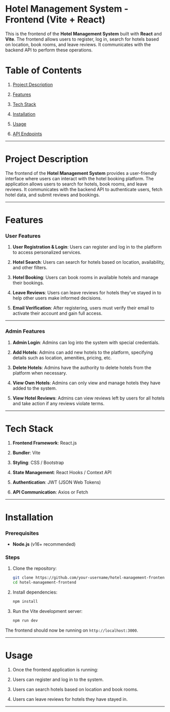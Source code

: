 # Hotel Management System - Frontend (Vite + React)

This is the frontend of the **Hotel Management System** built with **React** and **Vite**. The frontend allows users to register, log in, search for hotels based on location, book rooms, and leave reviews. It communicates with the backend API to perform these operations.

# Table of Contents

1) [Project Description](#project-description)

2) [Features](#features)

3) [Tech Stack](#tech-stack)

4) [Installation](#installation)

5) [Usage](#usage)

6) [API Endpoints](#api-endpoints)

---

# Project Description
The frontend of the **Hotel Management System** provides a user-friendly interface where users can interact with the hotel booking platform. The application allows users to search for hotels, book rooms, and leave reviews. It communicates with the backend API to authenticate users, fetch hotel data, and submit reviews and bookings.

---

# Features

### User Features

1. **User Registration & Login**: Users can register and log in to the platform to access personalized services.
   
2. **Hotel Search**: Users can search for hotels based on location, availability, and other filters.

3. **Hotel Booking**: Users can book rooms in available hotels and manage their bookings.

4. **Leave Reviews**: Users can leave reviews for hotels they've stayed in to help other users make informed decisions.

5. **Email Verification**: After registering, users must verify their email to activate their account and gain full access.

---

### Admin Features

1. **Admin Login**: Admins can log into the system with special credentials.

2. **Add Hotels**: Admins can add new hotels to the platform, specifying details such as location, amenities, pricing, etc.

3. **Delete Hotels**: Admins have the authority to delete hotels from the platform when necessary.

4. **View Own Hotels**: Admins can only view and manage hotels they have added to the system.

5. **View Hotel Reviews**: Admins can view reviews left by users for all hotels and take action if any reviews violate terms.

---

# Tech Stack

1. **Frontend Framework**: React.js

2. **Bundler**: Vite

3. **Styling**: CSS / Bootstrap

4. **State Management**: React Hooks / Context API

5. **Authentication**: JWT (JSON Web Tokens)

6. **API Communication**: Axios or Fetch

---

# Installation

### Prerequisites

- **Node.js** (v16+ recommended)

### Steps

1. Clone the repository:

    ```bash
    git clone https://github.com/your-username/hotel-management-frontend.git
    cd hotel-management-frontend
    ```

2. Install dependencies:

    ```bash
    npm install
    ```

3. Run the Vite development server:

    ```bash
    npm run dev
    ```

The frontend should now be running on `http://localhost:3000`.

---

# Usage

1. Once the frontend application is running:

2. Users can register and log in to the system.

3. Users can search hotels based on location and book rooms.

4. Users can leave reviews for hotels they have stayed in.

---

